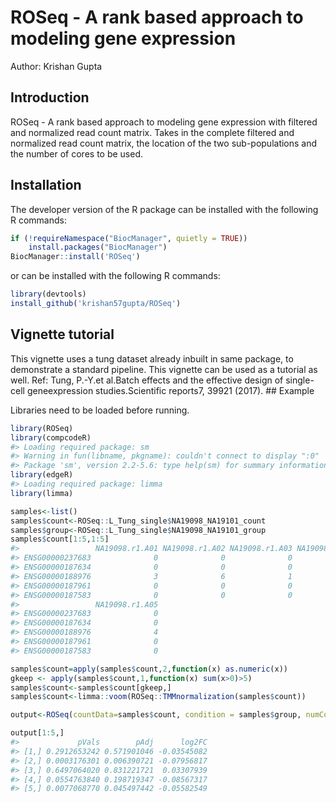 
<!-- README.md is generated from README.Rmd. Please edit that file -->

# ROSeq - A rank based approach to modeling gene expression

Author: Krishan Gupta

## Introduction

ROSeq - A rank based approach to modeling gene expression with filtered
and normalized read count matrix. Takes in the complete filtered and
normalized read count matrix, the location of the two sub-populations
and the number of cores to be used.

## Installation

The developer version of the R package can be installed with the
following R commands:

``` r
if (!requireNamespace("BiocManager", quietly = TRUE))
    install.packages("BiocManager")
BiocManager::install('ROSeq')
```

or can be installed with the following R commands:

``` r
library(devtools)
install_github('krishan57gupta/ROSeq')
```

## Vignette tutorial

This vignette uses a tung dataset already inbuilt in same package, to
demonstrate a standard pipeline. This vignette can be used as a tutorial
as well. Ref: Tung, P.-Y.et al.Batch effects and the effective design of
single-cell geneexpression studies.Scientific reports7, 39921 (2017).
\#\# Example

Libraries need to be loaded before running.

``` r
library(ROSeq)
library(compcodeR)
#> Loading required package: sm
#> Warning in fun(libname, pkgname): couldn't connect to display ":0"
#> Package 'sm', version 2.2-5.6: type help(sm) for summary information
library(edgeR)
#> Loading required package: limma
library(limma)
```

``` r
samples<-list()
samples$count<-ROSeq::L_Tung_single$NA19098_NA19101_count
samples$group<-ROSeq::L_Tung_single$NA19098_NA19101_group
samples$count[1:5,1:5]
#>                 NA19098.r1.A01 NA19098.r1.A02 NA19098.r1.A03 NA19098.r1.A04
#> ENSG00000237683              0              0              0              1
#> ENSG00000187634              0              0              0              0
#> ENSG00000188976              3              6              1              3
#> ENSG00000187961              0              0              0              0
#> ENSG00000187583              0              0              0              0
#>                 NA19098.r1.A05
#> ENSG00000237683              0
#> ENSG00000187634              0
#> ENSG00000188976              4
#> ENSG00000187961              0
#> ENSG00000187583              0
```

``` r
samples$count=apply(samples$count,2,function(x) as.numeric(x))
gkeep <- apply(samples$count,1,function(x) sum(x>0)>5)
samples$count<-samples$count[gkeep,]
samples$count<-limma::voom(ROSeq::TMMnormalization(samples$count))
```

``` r
output<-ROSeq(countData=samples$count, condition = samples$group, numCores=1)
```

``` r
output[1:5,]
#>             pVals        pAdj      log2FC
#> [1,] 0.2912653242 0.571901046 -0.03545082
#> [2,] 0.0003176301 0.006390721 -0.07956817
#> [3,] 0.6497064020 0.831221721  0.03307939
#> [4,] 0.0554763840 0.198719347 -0.08567317
#> [5,] 0.0077068770 0.045497442 -0.05582549
```
